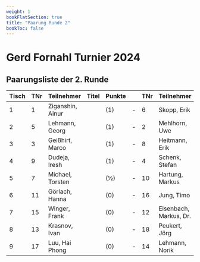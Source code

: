 ```yaml
---
weight: 1
bookFlatSection: true
title: "Paarung Runde 2"
bookToc: false
---
```


# Gerd Fornahl Turnier 2024

## Paarungsliste der 2. Runde


| Tisch | TNr | Teilnehmer          | Titel | Punkte |   | TNr | Teilnehmer        | Titel | Punkte | Ergebnis |
|-------|-----|---------------------|-------|--------|---|-----|-------------------|-------|--------|----------|
| 1     | 1   | Ziganshin, Ainur    |       | (1)    | - | 6   | Skopp, Erik       |       | (1)    | 1 - 0    |
| 2     | 5   | Lehmann, Georg      |       | (1)    | - | 2   | Mehlhorn, Uwe     |       | (1)    | 0 - 1    |
| 3     | 3   | Geißhirt, Marco     |       | (1)    | - | 8   | Heitmann, Erik    |       | (1)    | 1 - 0    |
| 4     | 9   | Dudeja, Iresh       |       | (1)    | - | 4   | Schenk, Stefan    |       | (1)    | 1 - 0    |
| 5     | 7   | Michael, Torsten    |       | (½)    | - | 10  | Hartung, Markus   |       | (0)    | 0 - 1    |
| 6     | 11  | Görlach, Hanna      |       | (0)    | - | 16  | Jung, Timo        |       | (½)    | 0 - 1    |
| 7     | 15  | Winger, Frank       |       | (0)    | - | 12  | Eisenbach, Markus, Dr. | | (0)    | 0 - 1    |
| 8     | 13  | Krasnov, Ivan       |       | (0)    | - | 18  | Peukert, Jörg     |       | (0)    | 0 - 1    |
| 9     | 17  | Luu, Hai Phong      |       | (0)    | - | 14  | Lehmann, Norik    |       | (0)    | 0 - 1    |